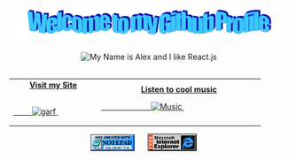 <!-- "Hero" Header -->
<div align="center">
  <img src="assets/welcome.png?raw=true" style="max-width: 100%;" alt="Welcome to my Github Profile" />
  <br />
  <br />
  <img height="150" alt="My Name is Alex and I like React.js" src="https://media1.tenor.com/images/f57293f39b4d5023c619991f714f3908/tenor.gif" />
  <br />
  <br />

</div>

<!-- Social -->
<div align="center">

<table width="100%">
<tr>
<td align="center">
<a href="https://alex-rose.vercel.app/">
<strong>Visit my Site </strong>
<br />
<br />

<span>&nbsp;&nbsp;&nbsp;&nbsp;&nbsp;&nbsp;&nbsp;&nbsp;</span>
<img alt="garf" height="80" src="https://2.bp.blogspot.com/-a7nZ12W0qY4/TaOiy2MXC0I/AAAAAAAAAEY/vMXmEo3fDHY/s1600/garfield-with-rose.gif">
</a>
<span>&nbsp;&nbsp;&nbsp;&nbsp;&nbsp;&nbsp;&nbsp;&nbsp;</span>
<span>&nbsp;&nbsp;&nbsp;&nbsp;&nbsp;&nbsp;&nbsp;&nbsp;</span>
</td>


<td align="center">
<a href="https://youtu.be/_zSX7GJc1i8">
<strong>Listen to cool music</strong>
<br />

<span>&nbsp;&nbsp;&nbsp;&nbsp;&nbsp;&nbsp;&nbsp;</span>
<span>&nbsp;&nbsp;&nbsp;&nbsp;&nbsp;&nbsp;&nbsp;</span>
<span>&nbsp;&nbsp;&nbsp;&nbsp;&nbsp;&nbsp;&nbsp;</span>
<img height="100" alt="Music" src="https://external-content.duckduckgo.com/iu/?u=https%3A%2F%2Fmedia1.tenor.com%2Fimages%2F698b90130251d13253c2e952daaa3a6d%2Ftenor.gif%3Fitemid%3D14829254&f=1&nofb=1">
</a>
<span>&nbsp;&nbsp;&nbsp;&nbsp;&nbsp;&nbsp;&nbsp;&nbsp;</span>
<span>&nbsp;&nbsp;&nbsp;&nbsp;&nbsp;&nbsp;&nbsp;&nbsp;</span>
<span>&nbsp;&nbsp;&nbsp;&nbsp;&nbsp;&nbsp;&nbsp;&nbsp;</span>
<span>&nbsp;&nbsp;&nbsp;&nbsp;&nbsp;&nbsp;&nbsp;&nbsp;</span>
</td>
</tr>
</table>
</div>
<!-- Footer -->

<div align="center">


<img src="assets/notepad.gif" alt="Site created with Notepad" height="30" />
<!-- "margin-right: whatever;" -->
<span>&nbsp;&nbsp;&nbsp;&nbsp;</span>  
<img src="assets/ie_logo.gif" alt="Microsoft Internet Explorer" />
<span>&nbsp;&nbsp;&nbsp;&nbsp;</span>
</div>
